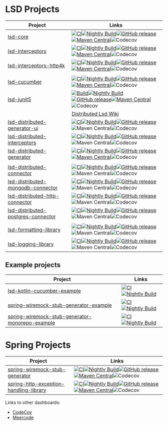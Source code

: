# LSD Projects

| Project                                                                                                   | Links                                                                                                                                                                                                                                                                                                                                                                                                                                                                                                                                                                                                                                                                                                                                                                                                                                                                                                                                                     |
|------------------------------------------------------------------------------------------------------------|-----------------------------------------------------------------------------------------------------------------------------------------------------------------------------------------------------------------------------------------------------------------------------------------------------------------------------------------------------------------------------------------------------------------------------------------------------------------------------------------------------------------------------------------------------------------------------------------------------------------------------------------------------------------------------------------------------------------------------------------------------------------------------------------------------------------------------------------------------------------------------------------------------------------------------------------------------------|
| [lsd-core](https://github.com/lsd-consulting/lsd-core)                                                     | [![CI](https://github.com/lsd-consulting/lsd-core/actions/workflows/ci.yml/badge.svg)](https://github.com/lsd-consulting/lsd-core/actions/workflows/ci.yml)[![Nightly Build](https://github.com/lsd-consulting/lsd-core/actions/workflows/nightly.yml/badge.svg)](https://github.com/lsd-consulting/lsd-core/actions/workflows/nightly.yml)[![GitHub release](https://img.shields.io/github/release/lsd-consulting/lsd-core)](https://github.com/lsd-consulting/lsd-core/releases)[![Maven Central](https://img.shields.io/maven-central/v/io.github.lsd-consulting/lsd-core.svg?label=Maven%20Central)](https://search.maven.org/search?q=g:%22io.github.lsd-consulting%22%20AND%20a:%22lsd-core%22)![Codecov](https://img.shields.io/codecov/c/github/lsd-consulting/lsd-core)                                                                                                                                                                          |
| [lsd-interceptors](https://github.com/lsd-consulting/lsd-interceptors)                                     | [![CI](https://github.com/lsd-consulting/lsd-interceptors/actions/workflows/ci.yml/badge.svg)](https://github.com/lsd-consulting/lsd-interceptors/actions/workflows/ci.yml)[![Nightly Build](https://github.com/lsd-consulting/lsd-interceptors/actions/workflows/nightly.yml/badge.svg)](https://github.com/lsd-consulting/lsd-interceptors/actions/workflows/nightly.yml)[![GitHub release](https://img.shields.io/github/release/lsd-consulting/lsd-interceptors)](https://github.com/lsd-consulting/lsd-interceptors/releases)[![Maven Central](https://img.shields.io/maven-central/v/io.github.lsd-consulting/lsd-interceptors.svg?label=Maven%20Central)](https://search.maven.org/search?q=g:%22io.github.lsd-consulting%22%20AND%20a:%22lsd-interceptors%22)![Codecov](https://img.shields.io/codecov/c/github/lsd-consulting/lsd-interceptors)                                                                                                  |
| [lsd-interceptors-http4k](https://github.com/lsd-consulting/lsd-interceptors-http4k)                       | [![CI](https://github.com/lsd-consulting/lsd-interceptors-http4k/actions/workflows/ci.yml/badge.svg)](https://github.com/lsd-consulting/lsd-interceptors-http4k/actions/workflows/ci.yml)[![Nightly Build](https://github.com/lsd-consulting/lsd-interceptors-http4k/actions/workflows/nightly.yml/badge.svg)](https://github.com/lsd-consulting/lsd-interceptors-http4k/actions/workflows/nightly.yml)[![GitHub release](https://img.shields.io/github/release/lsd-consulting/lsd-interceptors-http4k)](https://github.com/lsd-consulting/lsd-interceptors-http4k/releases)[![Maven Central](https://img.shields.io/maven-central/v/io.github.lsd-consulting/lsd-interceptors-http4k.svg?label=Maven%20Central)](https://search.maven.org/search?q=g:%22io.github.lsd-consulting%22%20AND%20a:%22lsd-interceptors-http4k%22)![Codecov](https://img.shields.io/codecov/c/github/lsd-consulting/lsd-interceptors-http4k)                                   |
|                                                                                                            |
| [lsd-cucumber](https://github.com/lsd-consulting/lsd-cucumber)                                             | [![CI](https://github.com/lsd-consulting/lsd-cucumber/actions/workflows/ci.yml/badge.svg)](https://github.com/lsd-consulting/lsd-cucumber/actions/workflows/ci.yml)[![Nightly Build](https://github.com/lsd-consulting/lsd-cucumber/actions/workflows/nightly.yml/badge.svg)](https://github.com/lsd-consulting/lsd-cucumber/actions/workflows/nightly.yml)[![GitHub release](https://img.shields.io/github/release/lsd-consulting/lsd-cucumber)](https://github.com/lsd-consulting/lsd-cucumber/releases)[![Maven Central](https://img.shields.io/maven-central/v/io.github.lsd-consulting/lsd-cucumber.svg?label=Maven%20Central)](https://search.maven.org/search?q=g:%22io.github.lsd-consulting%22%20AND%20a:%22lsd-cucumber%22)![Codecov](https://img.shields.io/codecov/c/github/lsd-consulting/lsd-cucumber)                                                                                                                                      |
| [lsd-junit5](https://github.com/lsd-consulting/lsd-junit5)                                                 | [![Build](https://github.com/lsd-consulting/lsd-junit5/actions/workflows/ci.yml/badge.svg?branch=main)](https://github.com/lsd-consulting/lsd-junit5/actions/workflows/ci.yml)[![Nightly Build](https://github.com/lsd-consulting/lsd-junit5/actions/workflows/nightly.yml/badge.svg)](https://github.com/lsd-consulting/lsd-junit5/actions/workflows/nightly.yml)[![GitHub release](https://img.shields.io/github/release/lsd-consulting/lsd-junit5)](https://github.com/lsd-consulting/lsd-junit5/releases)[![Maven Central](https://img.shields.io/maven-central/v/io.github.lsd-consulting/lsd-junit5.svg?label=Maven%20Central)](https://search.maven.org/search?q=g:%22io.github.lsd-consulting%22%20AND%20a:%22lsd-junit5%22)![Codecov](https://img.shields.io/codecov/c/github/lsd-consulting/lsd-junit5)                                                                                                                                         |
|                                                                                                            | [Distributed Lsd Wiki](https://github.com/lsd-consulting/.github/wiki/distributed-lsd)                                                                                                                                                                                                                                                                                                                                                                                                                                                                                                                                                                                                                                                                                                                                                                                                                                                                    
| [lsd-distributed-generator-ui](https://github.com/lsd-consulting/lsd-distributed-generator-ui)             | [![CI](https://github.com/lsd-consulting/lsd-distributed-generator-ui/actions/workflows/ci.yml/badge.svg)](https://github.com/lsd-consulting/lsd-distributed-generator-ui/actions/workflows/ci.yml)[![Nightly Build](https://github.com/lsd-consulting/lsd-distributed-generator-ui/actions/workflows/nightly.yml/badge.svg)](https://github.com/lsd-consulting/lsd-distributed-generator-ui/actions/workflows/nightly.yml)[![GitHub release](https://img.shields.io/github/release/lsd-consulting/lsd-distributed-generator-ui)](https://github.com/lsd-consulting/lsd-distributed-generator-ui/releases)![Maven Central](https://img.shields.io/maven-central/v/io.github.lsd-consulting/lsd-distributed-generator-ui-api)![Codecov](https://img.shields.io/codecov/c/github/lsd-consulting/lsd-distributed-generator-ui)                                                                                                                               |
| [lsd-distributed-interceptors](https://github.com/lsd-consulting/lsd-distributed-interceptors)             | [![CI](https://github.com/lsd-consulting/lsd-distributed-interceptors/actions/workflows/ci.yml/badge.svg)](https://github.com/lsd-consulting/lsd-distributed-interceptors/actions/workflows/ci.yml)[![Nightly Build](https://github.com/lsd-consulting/lsd-distributed-interceptors/actions/workflows/nightly.yml/badge.svg)](https://github.com/lsd-consulting/lsd-distributed-interceptors/actions/workflows/nightly.yml)[![GitHub release](https://img.shields.io/github/release/lsd-consulting/lsd-distributed-interceptors)](https://github.com/lsd-consulting/lsd-distributed-interceptors/releases)![Maven Central](https://img.shields.io/maven-central/v/io.github.lsd-consulting/lsd-distributed-interceptors-core)![Codecov](https://img.shields.io/codecov/c/github/lsd-consulting/lsd-distributed-interceptors)                                                                                                                                    |
| [lsd-distributed-generator](https://github.com/lsd-consulting/lsd-distributed-generator)                   | [![CI](https://github.com/lsd-consulting/lsd-distributed-generator/actions/workflows/ci.yml/badge.svg)](https://github.com/lsd-consulting/lsd-distributed-generator/actions/workflows/ci.yml)[![Nightly Build](https://github.com/lsd-consulting/lsd-distributed-generator/actions/workflows/nightly.yml/badge.svg)](https://github.com/lsd-consulting/lsd-distributed-generator/actions/workflows/nightly.yml)[![GitHub release](https://img.shields.io/github/release/lsd-consulting/lsd-distributed-generator)](https://github.com/lsd-consulting/lsd-distributed-generator/releases)[![Maven Central](https://maven-badges.herokuapp.com/maven-central/io.github.lsd-consulting/lsd-distributed-generator/badge.svg?style=flat&gav=true&color=blue)](https://maven-badges.herokuapp.com/maven-central/io.github.lsd-consulting/lsd-distributed-generator)![Codecov](https://img.shields.io/codecov/c/github/lsd-consulting/lsd-distributed-generator) |
|                                                                                                            |
| [lsd-distributed-connector](https://github.com/lsd-consulting/lsd-distributed-connector)                   | [![CI](https://github.com/lsd-consulting/lsd-distributed-connector/actions/workflows/ci.yml/badge.svg)](https://github.com/lsd-consulting/lsd-distributed-connector/actions/workflows/ci.yml)[![Nightly Build](https://github.com/lsd-consulting/lsd-distributed-connector/actions/workflows/nightly.yml/badge.svg)](https://github.com/lsd-consulting/lsd-distributed-connector/actions/workflows/nightly.yml)[![GitHub release](https://img.shields.io/github/release/lsd-consulting/lsd-distributed-connector)](https://github.com/lsd-consulting/lsd-distributed-connector/releases)![Maven Central](https://img.shields.io/maven-central/v/io.github.lsd-consulting/lsd-distributed-connector)![Codecov](https://img.shields.io/codecov/c/github/lsd-consulting/lsd-distributed-connector)                                                                                                                                                           |
| [lsd-distributed-mongodb-connector](https://github.com/lsd-consulting/lsd-distributed-mongodb-connector)   | [![CI](https://github.com/lsd-consulting/lsd-distributed-mongodb-connector/actions/workflows/ci.yml/badge.svg)](https://github.com/lsd-consulting/lsd-distributed-mongodb-connector/actions/workflows/ci.yml)[![Nightly Build](https://github.com/lsd-consulting/lsd-distributed-mongodb-connector/actions/workflows/nightly.yml/badge.svg)](https://github.com/lsd-consulting/lsd-distributed-mongodb-connector/actions/workflows/nightly.yml)[![GitHub release](https://img.shields.io/github/release/lsd-consulting/lsd-distributed-mongodb-connector)](https://github.com/lsd-consulting/lsd-distributed-mongodb-connector/releases)![Maven Central](https://img.shields.io/maven-central/v/io.github.lsd-consulting/lsd-distributed-mongodb-connector)![Codecov](https://img.shields.io/codecov/c/github/lsd-consulting/lsd-distributed-mongodb-connector)                                                                                           |
| [lsd-distributed-http-connector](https://github.com/lsd-consulting/lsd-distributed-http-connector)         | [![CI](https://github.com/lsd-consulting/lsd-distributed-http-connector/actions/workflows/ci.yml/badge.svg)](https://github.com/lsd-consulting/lsd-distributed-http-connector/actions/workflows/ci.yml)[![Nightly Build](https://github.com/lsd-consulting/lsd-distributed-http-connector/actions/workflows/nightly.yml/badge.svg)](https://github.com/lsd-consulting/lsd-distributed-http-connector/actions/workflows/nightly.yml)[![GitHub release](https://img.shields.io/github/release/lsd-consulting/lsd-distributed-http-connector)](https://github.com/lsd-consulting/lsd-distributed-http-connector/releases)![Maven Central](https://img.shields.io/maven-central/v/io.github.lsd-consulting/lsd-distributed-http-connector)![Codecov](https://img.shields.io/codecov/c/github/lsd-consulting/lsd-distributed-http-connector)                                                                                                                   |
| [lsd-distributed-postgres-connector](https://github.com/lsd-consulting/lsd-distributed-postgres-connector) | [![CI](https://github.com/lsd-consulting/lsd-distributed-postgres-connector/actions/workflows/ci.yml/badge.svg)](https://github.com/lsd-consulting/lsd-distributed-postgres-connector/actions/workflows/ci.yml)[![Nightly Build](https://github.com/lsd-consulting/lsd-distributed-postgres-connector/actions/workflows/nightly.yml/badge.svg)](https://github.com/lsd-consulting/lsd-distributed-postgres-connector/actions/workflows/nightly.yml)[![GitHub release](https://img.shields.io/github/release/lsd-consulting/lsd-distributed-postgres-connector)](https://github.com/lsd-consulting/lsd-distributed-postgres-connector/releases)![Maven Central](https://img.shields.io/maven-central/v/io.github.lsd-consulting/lsd-distributed-postgres-connector)![Codecov](https://img.shields.io/codecov/c/github/lsd-consulting/lsd-distributed-postgres-connector)                                                                                   |
|                                                                                                            |
| [lsd-formatting-library](https://github.com/lsd-consulting/lsd-formatting-library)                         | [![CI](https://github.com/lsd-consulting/lsd-formatting-library/actions/workflows/ci.yml/badge.svg)](https://github.com/lsd-consulting/lsd-formatting-library/actions/workflows/ci.yml)[![Nightly Build](https://github.com/lsd-consulting/lsd-formatting-library/actions/workflows/nightly.yml/badge.svg)](https://github.com/lsd-consulting/lsd-formatting-library/actions/workflows/nightly.yml)[![GitHub release](https://img.shields.io/github/release/lsd-consulting/lsd-formatting-library)](https://github.com/lsd-consulting/lsd-formatting-library/releases)![Maven Central](https://img.shields.io/maven-central/v/io.github.lsd-consulting/lsd-formatting-library)![Codecov](https://img.shields.io/codecov/c/github/lsd-consulting/lsd-formatting-library)                                                                                                                                                                                   |
| [lsd-logging-library](https://github.com/lsd-consulting/lsd-logging-library)                            | [![CI](https://github.com/lsd-consulting/lsd-logging-library/actions/workflows/ci.yml/badge.svg)](https://github.com/lsd-consulting/lsd-logging-library/actions/workflows/ci.yml)[![Nightly Build](https://github.com/lsd-consulting/lsd-logging-library/actions/workflows/nightly.yml/badge.svg)](https://github.com/lsd-consulting/lsd-logging-library/actions/workflows/nightly.yml)[![GitHub release](https://img.shields.io/github/release/lsd-consulting/lsd-logging-library)](https://github.com/lsd-consulting/lsd-logging-library/releases)![Maven Central](https://img.shields.io/maven-central/v/io.github.lsd-consulting/lsd-logging-library)![Codecov](https://img.shields.io/codecov/c/github/lsd-consulting/lsd-logging-library)                                                                                                                                                                                   |

## Example projects

| Project                                                                                      | Links                                                                                                                                                                                                                                                                                                                                                                                                                   |
|----------------------------------------------------------------------------------------------|-------------------------------------------------------------------------------------------------------------------------------------------------------------------------------------------------------------------------------------------------------------------------------------------------------------------------------------------------------------------------------------------------------------------------|
| [lsd-kotlin-cucumber-example](https://github.com/lsd-consulting/lsd-kotlin-cucumber-example) | [![CI](https://github.com/lsd-consulting/lsd-kotlin-cucumber-example/actions/workflows/ci.yml/badge.svg)](https://github.com/lsd-consulting/lsd-kotlin-cucumber-example/actions/workflows/ci.yml)[![Nightly Build](https://github.com/lsd-consulting/lsd-kotlin-cucumber-example/actions/workflows/nightly.yml/badge.svg)](https://github.com/lsd-consulting/lsd-kotlin-cucumber-example/actions/workflows/nightly.yml) |
 [spring-wiremock-stub-generator-example](https://github.com/lsd-consulting/spring-wiremock-stub-generator-example)                   | [![CI](https://github.com/lsd-consulting/spring-wiremock-stub-generator-example/actions/workflows/ci.yml/badge.svg)](https://github.com/lsd-consulting/spring-wiremock-stub-generator-example/actions/workflows/ci.yml)[![Nightly Build](https://github.com/lsd-consulting/spring-wiremock-stub-generator-example/actions/workflows/nightly.yml/badge.svg)](https://github.com/lsd-consulting/spring-wiremock-stub-generator-example/actions/workflows/nightly.yml)                                     |
| [spring-wiremock-stub-generator-monorepo-example](https://github.com/lsd-consulting/spring-wiremock-stub-generator-monorepo-example) | [![CI](https://github.com/lsd-consulting/spring-wiremock-stub-generator-monorepo-example/actions/workflows/ci.yml/badge.svg)](https://github.com/lsd-consulting/spring-wiremock-stub-generator-monorepo-example/actions/workflows/ci.yml)[![Nightly Build](https://github.com/lsd-consulting/spring-wiremock-stub-generator-monorepo-example/actions/workflows/nightly.yml/badge.svg)](https://github.com/lsd-consulting/spring-wiremock-stub-generator-monorepo-example/actions/workflows/nightly.yml) |

# Spring Projects

| Project                                                                                                            | Links                                                                                                                                                                                                                                                                                                                                                                                                                                                                                                                                                                                                                                                                                                                                                                                                                                                                                                                                                                                                                                                                  |
|--------------------------------------------------------------------------------------------------------------------|------------------------------------------------------------------------------------------------------------------------------------------------------------------------------------------------------------------------------------------------------------------------------------------------------------------------------------------------------------------------------------------------------------------------------------------------------------------------------------------------------------------------------------------------------------------------------------------------------------------------------------------------------------------------------------------------------------------------------------------------------------------------------------------------------------------------------------------------------------------------------------------------------------------------------------------------------------------------------------------------------------------------------------------------------------------------|
| [spring-wiremock-stub-generator](https://github.com/lsd-consulting/spring-wiremock-stub-generator)                 | [![CI](https://github.com/lsd-consulting/spring-wiremock-stub-generator/actions/workflows/ci.yml/badge.svg)](https://github.com/lsd-consulting/spring-wiremock-stub-generator/actions/workflows/ci.yml)[![Nightly Build](https://github.com/lsd-consulting/spring-wiremock-stub-generator/actions/workflows/nightly.yml/badge.svg)](https://github.com/lsd-consulting/spring-wiremock-stub-generator/actions/workflows/nightly.yml)[![GitHub release](https://img.shields.io/github/release/lsd-consulting/spring-wiremock-stub-generator)](https://github.com/lsd-consulting/spring-wiremock-stub-generator/releases)[![Maven Central](https://img.shields.io/maven-central/v/io.github.lsd-consulting/spring-wiremock-stub-generator.svg?label=Maven%20Central)](https://search.maven.org/search?q=g:%22io.github.lsd-consulting%22%20AND%20a:%22spring-wiremock-stub-generator%22)![Codecov](https://img.shields.io/codecov/c/github/lsd-consulting/spring-wiremock-stub-generator)                                                                                 |
| [spring-http-exception-handling-library](https://github.com/lsd-consulting/spring-http-exception-handling-library) | [![CI](https://github.com/lsd-consulting/spring-http-exception-handling-library/actions/workflows/ci.yml/badge.svg)](https://github.com/lsd-consulting/spring-http-exception-handling-library/actions/workflows/ci.yml)[![Nightly Build](https://github.com/lsd-consulting/spring-http-exception-handling-library/actions/workflows/nightly.yml/badge.svg)](https://github.com/lsd-consulting/spring-http-exception-handling-library/actions/workflows/nightly.yml)[![GitHub release](https://img.shields.io/github/release/lsd-consulting/spring-http-exception-handling-library)](https://github.com/lsd-consulting/spring-http-exception-handling-library/releases)[![Maven Central](https://img.shields.io/maven-central/v/io.github.lsd-consulting/spring-http-exception-handling-library-api.svg?label=Maven%20Central)](https://search.maven.org/search?q=g:%22io.github.lsd-consulting%22%20AND%20a:%22spring-http-exception-handling-library-api%22)![Codecov](https://img.shields.io/codecov/c/github/lsd-consulting/spring-http-exception-handling-library) |


Links to other dashboards:

* [CodeCov](https://app.codecov.io/gh/lsd-consulting)
* [Meercode](https://meercode.io/monitor)
